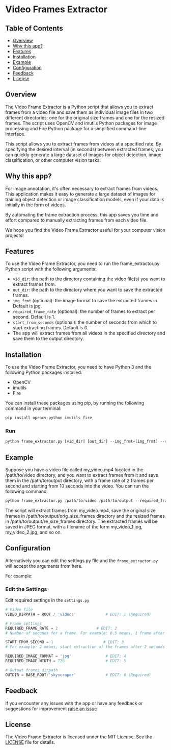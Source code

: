 # Video Frames Extractor

## Table of Contents

- [Overview](https://github.com/CodingMantras/video-frames-extractor#overview)
- [Why this app?](https://github.com/CodingMantras/video-frames-extractor#why-this-app)
- [Features](https://github.com/CodingMantras/video-frames-extractor#features)
- [Installation](https://github.com/CodingMantras/video-frames-extractor#installation)
- [Example](https://github.com/CodingMantras/video-frames-extractor#example)
- [Configuration](https://github.com/CodingMantras/video-frames-extractor#configuration)
- [Feedback](https://github.com/CodingMantras/video-frames-extractor#feedback)
- [License](https://github.com/CodingMantras/video-frames-extractor#license)

## Overview

The Video Frame Extractor is a Python script that allows you to extract frames from a video file and save them as individual image files in two different directories: one for the original size frames and one for the resized frames. The script uses OpenCV and imutils Python packages for image processing and Fire Python package for a simplified command-line interface.

This script allows you to extract frames from videos at a specified rate. By specifying the desired interval (in seconds) between extracted frames, you can quickly generate a large dataset of images for object detection, image classification, or other computer vision tasks.

## Why this app?

For image annotation, it's often necessary to extract frames from videos. This application makes it easy to generate a large dataset of images for training object detection or image classification models, even if your data is initially in the form of videos.

By automating the frame extraction process, this app saves you time and effort compared to manually extracting frames from each video file.

We hope you find the Video Frame Extractor useful for your computer vision projects!

## Features

To use the Video Frame Extractor, you need to run the frame_extractor.py Python script with the following arguments:

- `vid_dir`: the path to the directory containing the video file(s) you want to extract frames from.
- `out_dir`: the path to the directory where you want to save the extracted frames.
- `img_frmt` (optional): the image format to save the extracted frames in. Default is jpg.
- `required_frame_rate` (optional): the number of frames to extract per second. Default is 1.
- `start_from_seconds` (optional): the number of seconds from which to start extracting frames. Default is 0.
- The app will extract frames from all videos in the specified directory and save them to the output directory.

## Installation

To use the Video Frame Extractor, you need to have Python 3 and the following Python packages installed:

- OpenCV
- imutils
- Fire

You can install these packages using pip, by running the following command in your terminal:

```bash
pip install opencv-python imutils fire
```

### Run

```python
python frame_extractor.py [vid_dir] [out_dir] --img_frmt=[img_frmt] --required_frame_rate=[required_frame_rate] --start_from_seconds=[start_from_seconds]
```

## Example

Suppose you have a video file called my_video.mp4 located in the /path/to/video directory, and you want to extract frames from it and save them in the /path/to/output directory, with a frame rate of 2 frames per second and starting from 10 seconds into the video. You can run the following command:

```python
python frame_extractor.py /path/to/video /path/to/output --required_frame_rate=2 --start_from_seconds=10
```

The script will extract frames from my_video.mp4, save the original size frames in /path/to/output/orig_size_frames directory and the resized frames in /path/to/output/re_size_frames directory. The extracted frames will be saved in JPEG format, with a filename of the form my_video_1.jpg, my_video_2.jpg, and so on.

## Configuration

Alternatively you can edit the settings.py file and the `frame_extractor.py` will accept the arguments from here.

For example:

### Edit the Settings

Edit required settings in the `settings.py`

```python
# Video file
VIDEO_DIRPATH = ROOT / 'videos'             # EDIT: 1 (Required)

# Frame settings
REQUIRED_FRAME_RATE = 2                 # EDIT: 2
# Number of seconds for a frame. For example: 0.5 means, 1 frame after 0.5 seconds pass

START_FROM_SECOND = 1                      # EDIT: 3
# For example: 2 means, start extraction of the frames after 2 seconds of the video is passed.

REQUIRED_IMAGE_FORMAT = 'jpg'               # EDIT: 4
REQUIRED_IMAGE_WIDTH = 720                  # EDIT: 5

# Output frames dirpath
OUTDIR = BASE_ROOT/'skyscraper'             # EDIT: 6 (Required)
```

## Feedback

If you encounter any issues with the app or have any feedback or suggestions for improvement [raise an issue](https://github.com/CodingMantras/video-frames-extractor/issues)

## License

The Video Frame Extractor is licensed under the MIT License. See the [LICENSE](https://github.com/CodingMantras/video-frames-extractor/blob/master/LICENSE) file for details.
